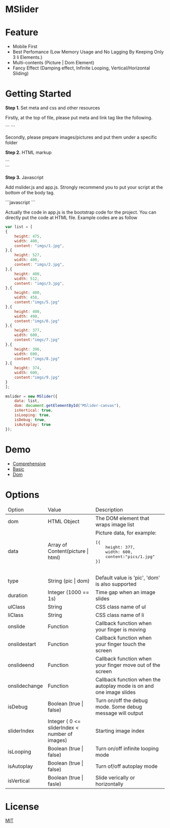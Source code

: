 MSlider
==============

Feature
==============
<ul>
<li>Mobile First</li>
<li>Best Perfomance (Low Memory Usage and No Lagging By Keeping Only 3 li Elements.)</li>
<li>Multi-contents (Picture | Dom Element)</li>
<li>Fancy Effect (Damping effect, Infinite Looping, Vertical/Horizontal Sliding)</li>
</ul>

Getting Started
==============
<p><b>Step 1. </b>Set meta and css and other resources</p>
<p>Firstly, at the top of file, please put meta and link tag like the following.</p>
```
<meta name="viewport" content="width=device-width,initial-scale=1.0,maximum-scale=1.0,minimum-scale=1.0,user-scalable=no"/>
<link type="text/css" rel="stylesheet" media="all" href="css/common.css">
```
<p>Secondly, please prepare images/pictures and put them under a specific folder</p>
<p><b>Step 2.</b> HTML markup</p>
```
<div id="MSlider-canvas"></div>
```
<p><b>Step 3.</b> Javascript</p>
<p>Add mslider.js and app.js. Strongly recommend you to put your script at the bottom of the body tag.</p>
```javascript
<script src="../src/mslider.js"></script>
<script src="app.js"></script>
```

<p>Actually the code in app.js is the bootstrap code for the project. You can directly put the code at HTML file. Example codes are as follow</p>

```javascript
var list = [
{
	height: 475,
	width: 400,
	content: "imgs/1.jpg",
},{
	height: 527,
	width: 400,
	content: "imgs/2.jpg",
},{
 	height: 400,
 	width: 512,
 	content: "imgs/3.jpg",
},{
	height: 400,
	width: 458,
	content:"imgs/5.jpg"
},{
	height: 400,
	width: 498,
	content:"imgs/6.jpg"
},{
	height: 377,
	width: 600,
	content:"imgs/7.jpg"
},{
	height: 396,
	width: 600,
	content:"imgs/8.jpg"
},{
	height: 374,
	width: 600,
	content:"imgs/9.jpg"
}
];
	
mslider = new MSlider({
    data: list,
    dom: document.getElementById("MSlider-canvas"),
    isVertical: true,
    isLooping: true,
    isDebug: true,
    isAutoplay: true
});

```

Demo
=======

* [Comprehensive](http://be-fe.github.io/MSlider/demo/comprehensive/)
* [Basic](http://be-fe.github.io/MSlider/demo/basic/)
* [Dom](http://be-fe.github.io/MSlider/demo/dom/)


Options
==============
<p>
<table>
<thead>
	<tr>
		<td>Option</td>
		<td>Value</td>
		<td>Description</td>
	</tr>
</thead>
<tbody>
	<tr>
		<td>dom</td>
		<td>HTML Object</td>
		<td>The DOM element that wraps image list</td>
	</tr>
	<tr>
		<td>data</td>
		<td>Array of Content(picture | html)</td>
		<td>Picture data, for example:
		<pre>
[{
	height: 377,
	width: 600,
	content:"pics/1.jpg"
}]
		</pre>
		</td>
	</tr>
	<tr>
		<td>type</td>
		<td>String (pic | dom)</td>
		<td>Default value is 'pic', 'dom' is also supported</td>
	</tr>
	<tr>
		<td>duration</td>
		<td>Integer (1000 == 1s)</td>
		<td>Time gap when an image slides</td>
	</tr>
	<tr>
		<td>ulClass</td>
		<td>String</td>
		<td>CSS class name of ul</td>
	</tr>
	<tr>
		<td>liClass</td>
		<td>String</td>
		<td>CSS class name of li</td>
	</tr>
	<tr>
		<td>onslide</td>
		<td>Function</td>
		<td>Callback function when your finger is moving</td>
	</tr>
	<tr>
		<td>onslidestart</td>
		<td>Function</td>
		<td>Callback function when your finger touch the screen</td>
	</tr>
	<tr>
		<td>onslideend</td>
		<td>Function</td>
		<td>Callback function when your finger move out of the screen</td>
	</tr>
	<tr>
		<td>onslidechange</td>
		<td>Function</td>
		<td>Callback function when the autoplay mode is on and one image slides</td>
	</tr>
	<tr>
		<td>isDebug</td>
		<td>Boolean (true | false)</td>
		<td>Turn on/off the debug mode. Some debug message will output</td>
	</tr>
	<tr>
		<td>sliderIndex</td>
		<td>Integer ( 0 &lt;= sliderIndex &lt; number of images)</td>
		<td>Starting image index</td>
	</tr>
	<tr>
		<td>isLooping</td>
		<td>Boolean (true | false)</td>
		<td>Turn on/off infinite looping mode</td>
	</tr>
	<tr>
		<td>isAutoplay</td>
		<td>Boolean (true | false)</td>
		<td>Turn of/off autoplay mode</td>
	</tr>
		<tr>
		<td>isVertical</td>
		<td>Boolean (true | fasle)</td>
		<td>Slide verically or horizontally</td>
	</tr>
</tbody>
</table>
</p>

License
========
[MIT](https://github.com/BE-FE/MSlider/blob/master/LICENSE)